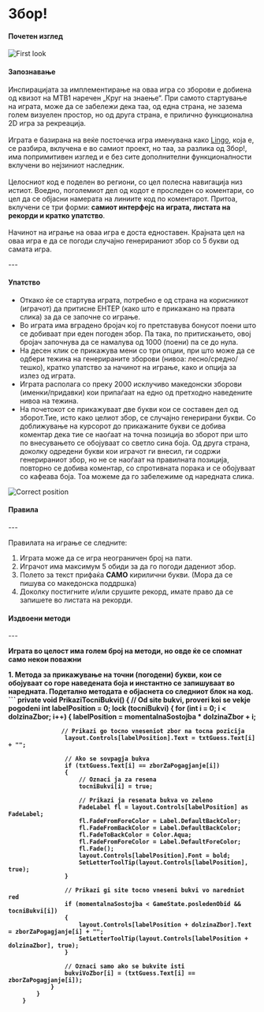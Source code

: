﻿Збор!
============
<h4> Почетен изглед </h4>
<img src = "http://imgur.com/M2Vogko.png" alt ="First look" />

<h4> Запознавање </h4>

<p>Инспирацијата за имплементирање на оваа игра со зборови е добиена од квизот на МТВ1 наречен „Круг на знаење“. При самото стартување на играта, може да се забележи дека таа, од една страна, не зазема голем визуелен простор, но од друга страна, е прилично функционална 2D игра за рекреација. 
<br />
<br />
Играта е базирана на веќе постоечка игра именувана како <a href ="https://github.com/ThresherMaw/Zbor_Game_VP/blob/master/Zbor/Originalna%20igra/Lingo/Lingo.cs">Lingo</a>, која е, се разбира, вклучена е во самиот проект, но таа, за разлика од Збор!, има попримитивен изглед и е без сите дополнителни функционалности вклучени во нејзиниот наследник.
<br />
<br />
Целосниот код е поделен во региони, со цел полесна навигација низ истиот. Воедно, поголемиот дел од кодот е проследен со коментари, со цел да се објасни намерата на линиите код по коментарот. Притоа, вклучени се три форми:<b> самиот интерфејс на играта, листата на рекорди и кратко упатство</b>.
<br />
<br />
Начинот на играње на оваа игра е доста едноставен. Крајната цел на оваа игра е да се погоди случајно генерираниот збор со 5 букви од самата игра.
</p>
---
<h4> Упатство </h4>

<ul>
<li>Откако ќе се стартува играта, потребно е од страна на корисникот (играчот) да притисне ЕНТЕР (како што е прикажано на првата слика) за да се започне со играње. </li>
<li>Во играта има вградено бројач кој го претставува бонусот поени што се добиваат при еден погоден збор. Па така, по притискањето, овој бројач започнува да се намалува од 1000 (поени) па се до нула. </li>
<li>На десен клик се прикажува мени со три опции, при што може да се одбери тежина на генерираните зборови (нивоа: лесно/средно/тешко), кратко упатство за начинот на играње, како и опција за излез од играта. </li>
<li>Играта располага со преку 2000 исклучиво македонски зборови (именки/придавки) кои припаѓаат на едно од претходно наведените нивоа на тежина.</li>
<li>На почетокот се прикажуваат две букви кои се составен дел од зборот.Тие, исто како целиот збор, се случајно генерирани букви. Со доближување на курсорот до прикажаните букви се добива коментар дека тие се наоѓаат на точна позиција во зборот при што по внесувањето се обојуваат со светло сина боја. Од друга страна, доколку одредени букви кои играчот ги внесил, ги содржи генерираниот збор, но не се наоѓаат на правилната позиција, повторно се добива коментар, со спротивната порака и се обојуваат со кафеава боја. Тоа можеме да го забележиме од наредната слика. </li>
</ul>
<img src="http://imgur.com/zNFnXe5.png" alt ="Correct position"/>
<h4> Правила </h4>
---
<p>Правилата на играње се следните: <br/></p>
<ol>
<li>Играта може да се игра неограничен број на пати.</li>
<li>Играчот има максимум 5 обиди за да го погоди дадениот збор.</li>
<li>Полето за текст прифаќа <b>САМО</b> кирилични букви. (Мора да се пишува со македонска поддршка)</li>
<li>Доколку постигните и/или срушите рекорд, имате право да се запишете во листата на рекорди.</li>
</ol>
<h4> Издвоени методи </h4>
---
<p><b>Играта во целост има голем број на методи, но овде ќе се спомнат само некои поважни<b></p>
1. Метода за прикажување на точни (погодени) букви, кои се обојуваат со горе наведената боја и инстантно се запишуваат во наредната. Подетално методата е објаснета со следниот блок на код.
```
private void PrikaziTocniBukvi()
        {
            // Od site bukvi, proveri koi se vekje pogodeni
            int labelPosition = 0;
            lock (tocniBukvi)
            {
                for (int i = 0; i < dolzinaZbor; i++)
                {
                    labelPosition = momentalnaSostojba * dolzinaZbor + i;

                   // Prikazi go tocno vneseniot zbor na tocna pozicija
                    layout.Controls[labelPosition].Text = txtGuess.Text[i] + "";

                    // Ako se sovpagja bukva
                    if (txtGuess.Text[i] == zborZaPogagjanje[i])
                    {
                        // Oznaci ja za resena
                        tocniBukvi[i] = true;

                        // Prikazi ja resenata bukva vo zeleno
                        FadeLabel fl = layout.Controls[labelPosition] as FadeLabel;
                        fl.FadeFromForeColor = Label.DefaultBackColor;
                        fl.FadeFromBackColor = Label.DefaultBackColor;
                        fl.FadeToBackColor = Color.Aqua;
                        fl.FadeFromForeColor = Label.DefaultForeColor;
                        fl.Fade();
                        layout.Controls[labelPosition].Font = bold;
                        SetLetterToolTip(layout.Controls[labelPosition], true);
                    }

                    // Prikazi gi site tocno vneseni bukvi vo naredniot red
                    if (momentalnaSostojba < GameState.posledenObid && tocniBukvi[i])
                    {
                        layout.Controls[labelPosition + dolzinaZbor].Text = zborZaPogagjanje[i] + "";
                        SetLetterToolTip(layout.Controls[labelPosition + dolzinaZbor], true);
                    }

                    // Oznaci samo ako se bukvite isti
                    bukviVoZbor[i] = (txtGuess.Text[i] == zborZaPogagjanje[i]);
                }
            }
        } 
```

